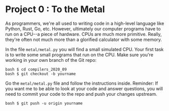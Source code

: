 # Project 0 : To the Metal

As programmers, we're all used to writing code in a high-level language like Python, Rust, Go, etc.  However, ultimately our computer programs have to run on a CPU--a piece of hardware.  CPUs are much more primitive.  Really, they're often not much more than a glorified calculator with some memory. 

In the file `metal/metal.py` you will find a small simulated CPU.  Your first task is to write some small programs that run on the CPU. Make sure you're working in your own branch of the Git repo:

```
bash $ cd compilers_2020_09
bash $ git checkout -b yourname
```

Go the `metal/metal.py` file and follow the instructions inside. Reminder: If you want me to be able to look at your code and answer questions, you will need to commit your code to the repo and push your changes upstream.

```
bash $ git push -u origin yourname
```

